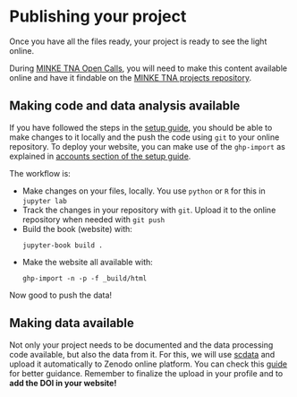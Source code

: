 # Publishing your project

Once you have all the files ready, your project is ready to see the light online.

During [MINKE TNA Open Calls](https://minke.eu), you will need to make this content available online and have it findable on the [MINKE TNA projects repository](https://participatory-tech.docs.minke.eu/Projects/).

## Making code and data analysis available

If you have followed the steps in the [setup guide](setup.html#getting-the-template), you should be able to make changes to it locally and the push the code using `git` to your online repository. To deploy your website, you can make use of the `ghp-import` as explained in [accounts section of the setup guide](setup.html#accounts).

The workflow is:

- Make changes on your files, locally. You use `python` or `R` for this in `jupyter lab`
- Track the changes in your repository with `git`. Upload it to the online repository when needed with `git push`
- Build the book (website) with:
	```
	jupyter-book build .
	```
- Make the website all available with:
	```
	ghp-import -n -p -f _build/html
	```

Now good to push the data!

## Making data available

Not only your project needs to be documented and the data processing code available, but also the data from it. For this, we will use [scdata](https://pypi.org/project/scdata) and upload it automatically to Zenodo online platform. You can check this [guide](https://docs.smartcitizen.me/Guides/data/Upload%20data%20to%20zenodo/) for better guidance. Remember to finalize the upload in your profile and to **add the DOI in your website!**


